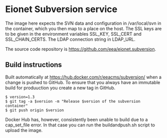 Eionet Subversion service
=========================

The image here expects the SVN data and configuration in /var/local/svn in the container, which you then map to a place on the host.
The SSL keys are to be given in the environment variables SSL_KEY, SSL_CERT and SSL_CHAIN_CERTS. The LDAP connection string in LDAP_URL.

The source code repository is https://github.com/eea/eionet.subversion.

Build instructions
------------------

Built automatically at https://hub.docker.com/r/eeacms/subversion/ when a change is
pushed to GitHub. To ensure that you always have an immutable build for produuction
you create a new tag in GitHub.

    $ version=1.3
    $ git tag -a $version -m "Release $version of the subversion container"
    $ git push origin $version

Docker Hub has, however, consistently been unable to build due to a
cap_set_file error. In that case you can run the buildandpush.sh script
to upload the image.

